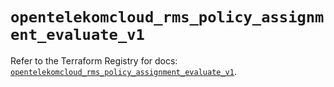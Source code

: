 # `opentelekomcloud_rms_policy_assignment_evaluate_v1`

Refer to the Terraform Registry for docs: [`opentelekomcloud_rms_policy_assignment_evaluate_v1`](https://registry.terraform.io/providers/opentelekomcloud/opentelekomcloud/1.36.31/docs/resources/rms_policy_assignment_evaluate_v1).
